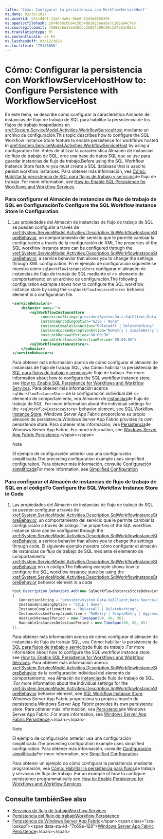 ```yaml
---
title: 'Cómo: Configurar la persistencia con WorkflowServiceHost'
ms.date: 03/30/2017
ms.assetid: e31cd4df-13a3-4a9a-9be8-5243e0055356
ms.openlocfilehash: 2974b6bcbb94c5b54d91025aeabe7c2d2e94c7e8
ms.sourcegitcommit: 7588136e355e10cbc2582f389c90c127363c02a5
ms.translationtype: MT
ms.contentlocale: es-ES
ms.lasthandoff: 03/12/2020
ms.locfileid: "79185056"
---
```

# <a name="how-to-configure-persistence-with-workflowservicehost"></a><span data-ttu-id="7c69e-102">Cómo: Configurar la persistencia con WorkflowServiceHost</span><span class="sxs-lookup"><span data-stu-id="7c69e-102">How to: Configure Persistence with WorkflowServiceHost</span></span>
<span data-ttu-id="7c69e-103">En este tema, se describe cómo configurar la característica Almacén de instancias de flujo de trabajo de SQL para habilitar la persistencia de los flujos de trabajo hospedados en <xref:System.ServiceModel.Activities.WorkflowServiceHost> mediante un archivo de configuración.</span><span class="sxs-lookup"><span data-stu-id="7c69e-103">This topic describes how to configure the SQL Workflow Instance Store feature to enable persistence for workflows hosted in <xref:System.ServiceModel.Activities.WorkflowServiceHost> by using a configuration file.</span></span> <span data-ttu-id="7c69e-104">Antes de utilizar la característica Almacén de instancias de flujo de trabajo de SQL, cree una base de datos SQL que se use para guardar instancias de flujo de trabajo.</span><span class="sxs-lookup"><span data-stu-id="7c69e-104">Before using the SQL Workflow Instance Store feature you must create a SQL database that is used to persist workflow instances.</span></span> <span data-ttu-id="7c69e-105">Para obtener más información, vea [Cómo: Habilitar la persistencia de SQL para flujos de trabajo y servicios](../../../../docs/framework/windows-workflow-foundation/how-to-enable-sql-persistence-for-workflows-and-workflow-services.md)de flujo de trabajo .</span><span class="sxs-lookup"><span data-stu-id="7c69e-105">For more information, see [How to: Enable SQL Persistence for Workflows and Workflow Services](../../../../docs/framework/windows-workflow-foundation/how-to-enable-sql-persistence-for-workflows-and-workflow-services.md).</span></span>  
  
### <a name="to-configure-the-sql-workflow-instance-store-in-configuration"></a><span data-ttu-id="7c69e-106">Para configurar el Almacén de instancias de flujo de trabajo de SQL en Configuración</span><span class="sxs-lookup"><span data-stu-id="7c69e-106">To Configure the SQL Workflow Instance Store in Configuration</span></span>  
  
1. <span data-ttu-id="7c69e-107">Las propiedades del Almacén de instancias de flujo de trabajo de SQL se pueden configurar a través de <xref:System.ServiceModel.Activities.Description.SqlWorkflowInstanceStoreBehavior>, un comportamiento del servicio que le permite cambiar la configuración a través de la configuración de XML.</span><span class="sxs-lookup"><span data-stu-id="7c69e-107">The properties of the SQL workflow instance store can be configured through the <xref:System.ServiceModel.Activities.Description.SqlWorkflowInstanceStoreBehavior>, a service behavior that allows you to change the settings through XML configuration.</span></span> <span data-ttu-id="7c69e-108">En el ejemplo de configuración siguiente se muestra cómo `sqlWorkflowInstanceStore` configurar el almacén de instancias de flujo de trabajo de SQL mediante el <> elemento de comportamiento en un archivo de configuración.</span><span class="sxs-lookup"><span data-stu-id="7c69e-108">The following configuration example shows how to configure the SQL workflow instance store by using the <`sqlWorkflowInstanceStore`> behavior element in a configuration file.</span></span>  
  
    ```xml  
    <serviceBehaviors>  
        <behavior name="">  
            <sqlWorkflowInstanceStore
                 connectionString="provider=System.Data.SqlClient;Data Source=(local);Initial Catalog=DefaultPersistenceProviderDb;Integrated Security=True;Async=true"  
                 instanceEncodingOption="GZip | None"  
                 instanceCompletionAction="DeleteAll | DeleteNothing"  
                 instanceLockedExceptionAction="NoRetry | SimpleRetry | AggressiveRetry"  
                 hostLockRenewalPeriod="00:00:30"
                 runnableInstancesDetectionPeriod="00:00:05">  
            <sqlWorkflowInstanceStore/>  
        </behavior>  
    </serviceBehaviors>  
    ```  
  
     <span data-ttu-id="7c69e-109">Para obtener más información acerca de cómo configurar el almacén de instancias de flujo de trabajo SQL, vea Cómo: habilitar la persistencia de [SQL para flujos de trabajo y servicios](../../../../docs/framework/windows-workflow-foundation/how-to-enable-sql-persistence-for-workflows-and-workflow-services.md)de flujo de trabajo .</span><span class="sxs-lookup"><span data-stu-id="7c69e-109">For more information about how to configure the SQL workflow instance store, see [How to: Enable SQL Persistence for Workflows and Workflow Services](../../../../docs/framework/windows-workflow-foundation/how-to-enable-sql-persistence-for-workflows-and-workflow-services.md).</span></span> <span data-ttu-id="7c69e-110">Para obtener más información acerca `sqlWorkflowInstanceStore` de la configuración individual del <> elemento de comportamiento, vea Almacén de [instancias](../../../../docs/framework/windows-workflow-foundation/sql-workflow-instance-store.md)de flujo de trabajo de SQL .</span><span class="sxs-lookup"><span data-stu-id="7c69e-110">For more information about the individual settings for the <`sqlWorkflowInstanceStore`> behavior element, see [SQL Workflow Instance Store](../../../../docs/framework/windows-workflow-foundation/sql-workflow-instance-store.md).</span></span> <span data-ttu-id="7c69e-111">Windows Server App Fabric proporciona su propio almacén de persistencia.</span><span class="sxs-lookup"><span data-stu-id="7c69e-111">Windows Server App Fabric provides its own persistence store.</span></span> <span data-ttu-id="7c69e-112">Para obtener más información, vea [Persistencia](https://docs.microsoft.com/previous-versions/appfabric/ee677272(v=azure.10))de Windows Server App Fabric .</span><span class="sxs-lookup"><span data-stu-id="7c69e-112">For more information, see [Windows Server App Fabric Persistence](https://docs.microsoft.com/previous-versions/appfabric/ee677272(v=azure.10)).</span></span>  
  
    > [!NOTE]
    > <span data-ttu-id="7c69e-113">El ejemplo de configuración anterior usa una configuración simplificada.</span><span class="sxs-lookup"><span data-stu-id="7c69e-113">The preceding configuration example uses simplified configuration.</span></span> <span data-ttu-id="7c69e-114">Para obtener más información, consulte [Configuración simplificada](../../../../docs/framework/wcf/simplified-configuration.md)</span><span class="sxs-lookup"><span data-stu-id="7c69e-114">For more information, see [Simplified Configuration](../../../../docs/framework/wcf/simplified-configuration.md)</span></span>  
  
### <a name="to-configure-the-sql-workflow-instance-store-in-code"></a><span data-ttu-id="7c69e-115">Para configurar el Almacén de instancias de flujo de trabajo de SQL en el código</span><span class="sxs-lookup"><span data-stu-id="7c69e-115">To Configure the SQL Workflow Instance Store in Code</span></span>  
  
1. <span data-ttu-id="7c69e-116">Las propiedades del Almacén de instancias de flujo de trabajo de SQL se pueden configurar a través de <xref:System.ServiceModel.Activities.Description.SqlWorkflowInstanceStoreBehavior>, un comportamiento del servicio que le permite cambiar la configuración a través de código.</span><span class="sxs-lookup"><span data-stu-id="7c69e-116">The properties of the SQL workflow instance store can be configured through the <xref:System.ServiceModel.Activities.Description.SqlWorkflowInstanceStoreBehavior>, a service behavior that allows you to change the settings through code.</span></span> <span data-ttu-id="7c69e-117">El siguiente ejemplo muestra cómo configurar el almacén de instancias de flujo de trabajo de SQL mediante el elemento de comportamiento <xref:System.ServiceModel.Activities.Description.SqlWorkflowInstanceStoreBehavior> en un código.</span><span class="sxs-lookup"><span data-stu-id="7c69e-117">The following example shows how to configure the SQL workflow instance store by using the <xref:System.ServiceModel.Activities.Description.SqlWorkflowInstanceStoreBehavior> behavior element in a code</span></span>  
  
    ```csharp  
    host.Description.Behaviors.Add(new SqlWorkflowInstanceStoreBehavior  
    {  
       ConnectionString = "provider=System.Data.SqlClient;Data Source=(local);Initial Catalog=DefaultPersistenceProviderDb;Integrated Security=True;Async=true",  
       InstanceEncodingOption = "GZip | None",  
       InstanceCompletionAction = "DeleteAll | DeleteNothing",  
       InstanceLockedExceptionAction = "NoRetry | SimpleRetry | AggressiveRetry",  
       HostLockRenewalPeriod = new TimeSpan(00, 00, 30),  
       RunnableInstancesDetectionPeriod = new TimeSpan(00, 00, 05)  
    });  
    ```  
  
     <span data-ttu-id="7c69e-118">Para obtener más información acerca de cómo configurar el almacén de instancias de flujo de trabajo SQL, vea Cómo: habilitar la persistencia de [SQL para flujos de trabajo y servicios](../../../../docs/framework/windows-workflow-foundation/how-to-enable-sql-persistence-for-workflows-and-workflow-services.md)de flujo de trabajo .</span><span class="sxs-lookup"><span data-stu-id="7c69e-118">For more information about how to configure the SQL workflow instance store, see [How to: Enable SQL Persistence for Workflows and Workflow Services](../../../../docs/framework/windows-workflow-foundation/how-to-enable-sql-persistence-for-workflows-and-workflow-services.md).</span></span> <span data-ttu-id="7c69e-119">Para obtener más información acerca <xref:System.ServiceModel.Activities.Description.SqlWorkflowInstanceStoreBehavior> de la configuración individual del elemento de comportamiento, vea Almacén de [instancias](../../../../docs/framework/windows-workflow-foundation/sql-workflow-instance-store.md)de flujo de trabajo de SQL .</span><span class="sxs-lookup"><span data-stu-id="7c69e-119">For more information about the individual settings for the <xref:System.ServiceModel.Activities.Description.SqlWorkflowInstanceStoreBehavior> behavior element, see [SQL Workflow Instance Store](../../../../docs/framework/windows-workflow-foundation/sql-workflow-instance-store.md).</span></span> <span data-ttu-id="7c69e-120">Windows Server App Fabric proporciona su propio almacén de persistencia.</span><span class="sxs-lookup"><span data-stu-id="7c69e-120">Windows Server App Fabric provides its own persistence store.</span></span> <span data-ttu-id="7c69e-121">Para obtener más información, vea [Persistencia](https://docs.microsoft.com/previous-versions/appfabric/ee677272(v=azure.10))de Windows Server App Fabric .</span><span class="sxs-lookup"><span data-stu-id="7c69e-121">For more information, see [Windows Server App Fabric Persistence](https://docs.microsoft.com/previous-versions/appfabric/ee677272(v=azure.10)).</span></span>  
  
    > [!NOTE]
    > <span data-ttu-id="7c69e-122">El ejemplo de configuración anterior usa una configuración simplificada.</span><span class="sxs-lookup"><span data-stu-id="7c69e-122">The preceding configuration example uses simplified configuration.</span></span> <span data-ttu-id="7c69e-123">Para obtener más información, consulte [Configuración simplificada](../../../../docs/framework/wcf/simplified-configuration.md)</span><span class="sxs-lookup"><span data-stu-id="7c69e-123">For more information, see [Simplified Configuration](../../../../docs/framework/wcf/simplified-configuration.md)</span></span>  
  
     <span data-ttu-id="7c69e-124">Para obtener un ejemplo de cómo configurar la persistencia mediante programación, vea [Cómo: Habilitar la persistencia para flujos](../../../../docs/framework/windows-workflow-foundation/how-to-enable-persistence-for-workflows-and-workflow-services.md)de trabajo y servicios de flujo de trabajo .</span><span class="sxs-lookup"><span data-stu-id="7c69e-124">For an example of how to configure persistence programmatically see [How to: Enable Persistence for Workflows and Workflow Services](../../../../docs/framework/windows-workflow-foundation/how-to-enable-persistence-for-workflows-and-workflow-services.md).</span></span>  
  
## <a name="see-also"></a><span data-ttu-id="7c69e-125">Consulte también</span><span class="sxs-lookup"><span data-stu-id="7c69e-125">See also</span></span>

- [<span data-ttu-id="7c69e-126">Servicios de flujo de trabajo</span><span class="sxs-lookup"><span data-stu-id="7c69e-126">Workflow Services</span></span>](../../../../docs/framework/wcf/feature-details/workflow-services.md)
- [<span data-ttu-id="7c69e-127">Persistencia del flujo de trabajo</span><span class="sxs-lookup"><span data-stu-id="7c69e-127">Workflow Persistence</span></span>](../../../../docs/framework/windows-workflow-foundation/workflow-persistence.md)
- <span data-ttu-id="7c69e-128">[Persistencia de Windows Server App Fabric](https://docs.microsoft.com/previous-versions/appfabric/ee677272(v=azure.10))</span><span class="sxs-lookup"><span data-stu-id="7c69e-128">[Windows Server App Fabric Persistence](https://docs.microsoft.com/previous-versions/appfabric/ee677272(v=azure.10))</span></span>
